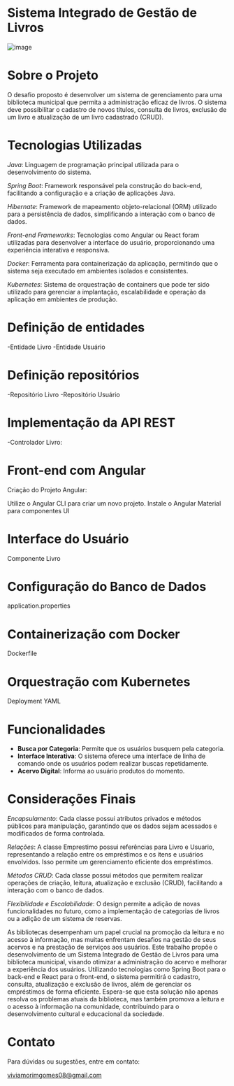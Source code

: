 # Sistema Integrado de Gestão de Livros

![image](https://www.unitins.br/cms/Midia/Imagens/ZKHUWL7I4Z0CXISNQ5AWOJ7QYTX3UX6WSR4NE1RVO.jpg)

# Sobre o Projeto
O desafio proposto é desenvolver um sistema de gerenciamento para uma biblioteca municipal que permita a administração eficaz de livros. O sistema deve possibilitar o cadastro de novos títulos, consulta de livros, exclusão de um livro e atualização de um livro cadastrado (CRUD).

# Tecnologias Utilizadas
*Java*: Linguagem de programação principal utilizada para o desenvolvimento do sistema.

*Spring Boot*: Framework responsável pela construção do back-end, facilitando a configuração e a criação de aplicações Java.

*Hibernate*: Framework de mapeamento objeto-relacional (ORM) utilizado para a persistência de dados, simplificando a interação com o banco de dados.

*Front-end Frameworks*: Tecnologias como Angular ou React foram utilizadas para desenvolver a interface do usuário, proporcionando uma experiência interativa e responsiva.

*Docker*: Ferramenta para containerização da aplicação, permitindo que o sistema seja executado em ambientes isolados e consistentes.

*Kubernetes*: Sistema de orquestração de containers que pode ter sido utilizado para gerenciar a implantação, escalabilidade e operação da aplicação em ambientes de produção.

# Definição de entidades

-Entidade Livro
-Entidade Usuário

# Definição repositórios

-Repositório Livro
-Repositório Usuário

# Implementação da API REST
-Controlador Livro:

# Front-end com Angular
Criação do Projeto Angular:

Utilize o Angular CLI para criar um novo projeto.
Instale o Angular Material para componentes UI

# Interface do Usuário
Componente Livro

# Configuração do Banco de Dados
application.properties

# Containerização com Docker
Dockerfile

# Orquestração com Kubernetes
Deployment YAML


# Funcionalidades
- **Busca por Categoria**: Permite que os usuários busquem pela categoria.
- **Interface Interativa**: O sistema oferece uma interface de linha de comando onde os usuários podem realizar buscas repetidamente.
- **Acervo Digital**: Informa ao usuário produtos do momento.


# Considerações Finais
*Encapsulamento*:
Cada classe possui atributos privados e métodos públicos para manipulação, garantindo que os dados sejam acessados e modificados de forma controlada.

*Relações*:
A classe Emprestimo possui referências para Livro e Usuario, representando a relação entre os empréstimos e os itens e usuários envolvidos. Isso permite um gerenciamento eficiente dos empréstimos.

*Métodos CRUD*:
Cada classe possui métodos que permitem realizar operações de criação, leitura, atualização e exclusão (CRUD), facilitando a interação com o banco de dados.

*Flexibilidade e Escalabilidade*:
O design permite a adição de novas funcionalidades no futuro, como a implementação de categorias de livros ou a adição de um sistema de reservas.

As bibliotecas desempenham um papel crucial na promoção da leitura e no acesso à informação, mas muitas enfrentam desafios na gestão de seus acervos e na prestação de serviços aos usuários. Este trabalho propõe o desenvolvimento de um Sistema Integrado de Gestão de Livros para uma biblioteca municipal, visando otimizar a administração do acervo e melhorar a experiência dos usuários. Utilizando tecnologias como Spring Boot para o back-end e React para o front-end, o sistema permitirá o cadastro, consulta, atualização e exclusão de livros, além de gerenciar os empréstimos de forma eficiente. Espera-se que esta solução não apenas resolva os problemas atuais da biblioteca, mas também promova a leitura e o acesso à informação na comunidade, contribuindo para o desenvolvimento cultural e educacional da sociedade.



# Contato
Para dúvidas ou sugestões, entre em contato:

viviamorimgomes08@gmail.com




